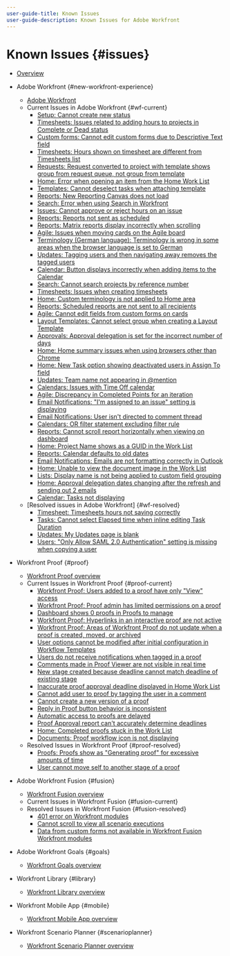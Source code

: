 ```yaml
---
user-guide-title: Known Issues
user-guide-description: Known Issues for Adobe Workfront
---
```


# Known Issues {#issues}

+ [Overview](overview.md)

+ Adobe Workfront {#new-workfront-experience}
  + [Adobe Workfront](newworkfrontexperience.md)
  + Current Issues in Adobe Workfront {#wf-current}
    + [Setup: Cannot create new status](known-issues-workfront/wf-cannot-create-new-status.md)
    + [Timesheets: Issues related to adding hours to projects in Complete or Dead status](known-issues-workfront/wf-timesheets-add-hours-to-complete-dead.md)
    + [Custom forms: Cannot edit custom forms due to Descriptive Text field](known-issues-workfront/wf-cust-form-descr-text-label-error.md)
    + [Timesheets: Hours shown on timesheet are different from Timesheets list](known-issues-workfront/wf-timesheets-hours-different-in-list.md)
    + [Requests: Request converted to project with template shows group from request queue, not group from template](known-issues-workfront/wf-requests-converted-shows-group-from-queue.md)
    + [Home: Error when opening an item from the Home Work List](known-issues-workfront/wf-home-error-opening-item-work-list.md)
    + [Templates: Cannot deselect tasks when attaching template](known-issues-workfront/wf-templ-cannot-deselect-tasks.md)
    + [Reports: New Reporting Canvas does not load](known-issues-workfront/wf-reports-new-canvas-does-not-load.md)
    + [Search: Error when using Search in Workfront](known-issues-workfront/wf-search-error-using-search.md) 
    + [Issues: Cannot approve or reject hours on an issue](known-issues-workfront/wf-issues-cannot-approve-hours.md)
    + [Reports: Reports not sent as scheduled](known-issues-workfront/wf-reports-not-sent-as-scheduled.md)
    + [Reports: Matrix reports display incorrectly when scrolling](known-issues-workfront/wf-reports-matrix-display-incorrectly.md)
    + [Agile: Issues when moving cards on the Agile board](known-issues-workfront/wf-agile-issues-moving-cards.md)
    + [Terminology (German language): Terminology is wrong in some areas when the browser language is set to German](known-issues-workfront/wf-terminology-in-german.md)
    + [Updates: Tagging users and then navigating away removes the tagged users](known-issues-workfront/wf-updates-tag-users-navigate-away-untags.md)
    + [Calendar: Button displays incorrectly when adding items to the Calendar](known-issues-workfront/wf-calendar-button-displays-incorrectly.md)
    + [Search: Cannot search projects by reference number](known-issues-workfront/wf-search-cannot-search-proj-by-ref-number.md)
    + [Timesheets: Issues when creating timesheets](known-issues-workfront/wf-timesheets-issues-creating-timesheets.md)
    + [Home: Custom terminology is not applied to Home area](known-issues-workfront/wf-home-custom-term-not-applied-to-home.md)
    + [Reports: Scheduled reports are not sent to all recipients](known-issues-workfront/wf-reports-scheduled-not-sent-to-all.md)
    + [Agile: Cannot edit fields from custom forms on cards](known-issues-workfront/wf-agile-cannot-edit-fields-custom-cards.md)
    + [Layout Templates: Cannot select group when creating a Layout Template](known-issues-workfront/wf-layout-templ-cannot-select-group.md)
    + [Approvals: Approval delegation is set for the incorrect number of days](known-issues-workfront/wf-approval-delegation-incorrect-number-of-days.md)
    + [Home: Home summary issues when using browsers other than Chrome](known-issues-workfront/wf-home-summary-issues-when-not-using-chrome.md)
    + [Home: New Task option showing deactivated users in Assign To field](known-issues-workfront/wf-home-new-task-option-showing-deactivated-users.md)
    + [Updates: Team name not appearing in @mention](known-issues-workfront/wf-updates-team-name-not-in-mention.md)
    + [Calendars: Issues with Time Off calendar](known-issues-workfront/wf-calendars-issue-time-off.md)
    + [Agile: Discrepancy in Completed Points for an iteration](known-issues-workfront/wf-agile-discrepancy-in-completed-points.md)
    + [Email Notifications: "I'm assigned to an issue" setting is displaying](known-issues-workfront/wf-email-notif-im-assigned-to-issue-displaying.md)
    + [Email Notifications: User isn't directed to comment thread](known-issues-workfront/wf-email-notif-user-not-directed-to-thread.md)
    + [Calendars: OR filter statement excluding filter rule](known-issues-workfront/wf-calendars-or-filter-statement.md)
    + [Reports: Cannot scroll report horizontally when viewing on dashboard](known-issues-workfront/wf-reports-cannot-scroll-horizontally.md)
    + [Home: Project Name shows as a GUID in the Work List](known-issues-workfront/wf-home-project-name-shows-as-guid.md)
    + [Reports: Calendar defaults to old dates](known-issues-workfront/wf-reports-caledar-defaults-to-old-dates.md)
    + [Email Notifications: Emails are not formatting correctly in Outlook](known-issues-workfront/wf-email-notif-not-formatting-in-outlook.md) 
    + [Home: Unable to view the document image in the Work List](known-issues-workfront/wf-home-unable-to-view-document-image.md)
    + [Lists: Display name is not being applied to custom field grouping](known-issues-workfront/wf-lists-display-name-not-applied-to-grouping.md)
    + [Home: Approval delegation dates changing after the refresh and sending out 2 emails](known-issues-workfront/wf-home-approval-delegation-dates-changing.md)
    + [Calendar: Tasks not displaying](known-issues-workfront/wf-calendar-tasks-not-displaying.md)
  + [Resolved issues in Adobe Workfront] {#wf-resolved}
    + [Timesheet: Timesheets hours not saving correctly](known-issues-workfront/resolved-issues-wf/wf-timesheets-hours-not-autosaving-correctly.md)
    + [Tasks: Cannot select Elapsed time when inline editing Task Duration](known-issues-workfront/resolved-issues-wf/wf-tasks-cannot-select-elapsed-time.md)
    + [Updates: My Updates page is blank](known-issues-workfront/resolved-issues-wf/wf-updates-my-updates-blank.md)
    + [Users: "Only Allow SAML 2.0 Authentication" setting is missing when copying a user](known-issues-workfront/resolved-issues-wf/wf-users-only-allow-saml-setting-missing.md)


+ Workfront Proof {#proof}
  + [Workfront Proof overview](workfrontproof.md)
  + Current Issues in Workfront Proof {#proof-current}
    + [Workfront Proof: Users added to a proof have only "View" access](known-issues-workfront-proof/proof-added-users-have-only-view.md) 
    + [Workfront Proof: Proof admin has limited permissions on a proof](known-issues-workfront-proof/resolved-issues-proof/proof-admin-has-limited-permissions.md)
    + [Dashboard shows 0 proofs in Proofs to manage](known-issues-workfront-proof/zero-proofs-to-manage.md)
    + [Workfront Proof: Hyperlinks in an interactive proof are not active](known-issues-workfront-proof/proof-hyperlinks-are-not-active.md)
    + [Workfront Proof: Areas of Workfront Proof do not update when a proof is created, moved, or archived](known-issues-workfront-proof/proof-areas-not-update-when-proof-moved.md)
    + [User options cannot be modified after initial configuration in Workflow Templates](known-issues-workfront-proof/user-options-cannot-be-modified-after-initial-configuration.md)
    + [Users do not receive notifications when tagged in a proof](known-issues-workfront-proof/users-do-not-receive-notifications-when-tagged-in-a-proof.md)
    + [Comments made in Proof Viewer are not visible in real time](known-issues-workfront-proof/comments-not-visible-in-real-time.md)
    + [New stage created because deadline cannot match deadline of existing stage](known-issues-workfront-proof/new-stage-created.md)
    + [Inaccurate proof approval deadline displayed in Home Work List](known-issues-workfront-proof/inaccurate-proof-approval-deadline-displayed.md)
    + [Cannot add user to proof by tagging the user in a comment](known-issues-workfront-proof/cannot-add-user-to-proof.md)
    + [Cannot create a new version of a proof](known-issues-workfront-proof/cannot-create-a-new-version-of-a-proof.md)
    + [Reply in Proof button behavior is inconsistent](known-issues-workfront-proof/reply-in-proof-button-behavior-is-inconsistent.md)
    + [Automatic access to proofs are delayed](known-issues-workfront-proof/automatic-access-to-proofs-are-delayed.md)
    + [Proof Approval report can't accurately determine deadlines](known-issues-workfront-proof/proof-approval-report-cant-accurately-determine-deadlines.md)
    + [Home: Completed proofs stuck in the Work List](known-issues-workfront-proof/completed-proofs-stuck-in-the-work-list.md)
    + [Documents: Proof workflow icon is not displaying](known-issues-workfront-proof/proof-workflow-icon-is-not-displaying.md)
  + Resolved Issues in Workfront Proof {#proof-resolved}
    + [Proofs: Proofs show as "Generating proof" for excessive amounts of time](known-issues-workfront-proof/resolved-issues-proof/generating-proof-for-excessive-amounts-of-time.md)
    + [User cannot move self to another stage of a proof](known-issues-workfront-proof/resolved-issues-proof/user-cannot-move-self-to-another-stage-of-a-proof.md)

+ Adobe Workfront Fusion {#fusion}
  + [Workfront Fusion overview](workfrontfusion.md)
  + Current Issues in Workfront Fusion {#fusion-current}
  + Resolved Issues in Workfront Fusion {#fusion-resolved}
    + [401 error on Workfront modules](known-issues-workfront-fusion/resolved-issues-fusion/401-error-on-workfront-modules.md)
    + [Cannot scroll to view all scenario executions](known-issues-workfront-fusion/resolved-issues-fusion/cannot-scroll-to-view-all-scenario-executions.md)
    + [Data from custom forms not available in Workfront Fusion Workfront modules](known-issues-workfront-fusion/resolved-issues-fusion/data-from-custom-forms-not-available.md)

+ Adobe Workfront Goals {#goals}
  + [Workfront Goals overview](workfrontgoals.md)
+ Workfront Library {#library}
  + [Workfront Library overview](workfrontlibrary.md)
+ Workfront Mobile App {#mobile}
  + [Workfront Mobile App overview](workfrontmobile.md)
+ Workfront Scenario Planner {#scenarioplanner}
  + [Workfront Scenario Planner overview](workfrontscenarioplanner.md)

<!--

Articles must be added to this TOC file in order to render.

Use this list format to specify links to articles and section headings that expand and collapse in the left rail of the user guide.

An article link CANNOT be used as a section heading.

Page url - https://one.workfront.com/s/article/Known-Issues

Known Issues in the new Workfront experience
Known Issues in Workfront Fusion
Known Issues in Workfront Goals
Known Issues in Workfront Library
Known Issues in the Workfront Mobile App
Known Issues in Workfront Proof
Known Issues in Workfront Scenario Planner

-->
